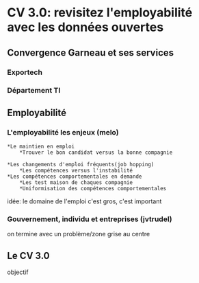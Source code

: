# CV 3.0: revisitez l'employabilité avec les données ouvertes

## Convergence Garneau et ses services


### Exportech

### Département TI


## Employabilité

### L'employabilité les enjeux (melo)
	*Le maintien en emploi
		*Trouver le bon candidat versus la bonne compagnie
		
	*Les changements d'emploi fréquents(job hopping)
		*Les compétences versus l'instabilité
	*Les compétences comportementales en demande
		*Les test maison de chaques compagnie
		*Uniformisation des compétences comportementales

  idée: le domaine de l'emploi c'est gros, c'est important

### Gouvernement, individu et entreprises (jvtrudel)

on termine avec un problème/zone grise au centre

## Le CV 3.0

objectif 

